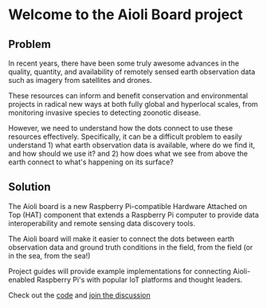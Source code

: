 # Welcome to the Aioli Board project

## Problem
In recent years, there have been some truly awesome advances in the quality, quantity, and availability of remotely sensed earth observation data such as imagery from satellites and drones. 

These resources can inform and benefit conservation and environmental projects in radical new ways at both fully global and hyperlocal scales, from monitoring invasive species to detecting zoonotic disease. 

However, we need to understand how the dots connect to use these resources effectively. Specifically, it can be a difficult problem to easily understand 1) what earth observation data is available, where do we find it, and how should we use it? and 2) how does what we see from above the earth connect to what's happening on its surface?

## Solution
The Aioli board is a new Raspberry Pi-compatible Hardware Attached on Top (HAT) component that extends a Raspberry Pi computer to provide data interoperability and remote sensing data discovery tools. 

The Aioli board will make it easier to connect the dots between earth observation data and ground truth conditions in the field, from the field (or in the sea, from the sea!) 

Project guides will provide example implementations for connecting Aioli-enabled Raspberry Pi's with popular IoT platforms and thought leaders.

Check out the [code](https://github.com/aioliboard/) and [join the discussion](https://gitter.im/aioliboard/)
